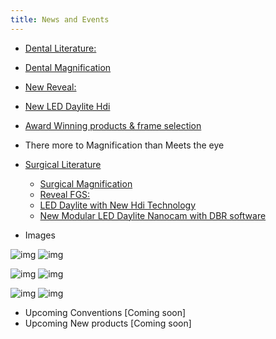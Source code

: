 ```yaml
---
title: News and Events
---
```


- [Dental Literature:](/surgical/led-headlights/surgical-literature/)

- [Dental Magnification](/dental/magnification/)
- [New Reveal:](/dental/new-reveal/)
- [New LED Daylite Hdi](/surgical/nanocam-hdi.md/)
- [Award Winning products & frame selection](https://www.designsforvision.com/LitPDFs/DentRealityFrame.pdf)
- There more to Magnification than Meets the eye

- [Surgical Literature](/surgical/magnification/Surgical-Literature)

  - [Surgical Magnification](/surgical/magnification/)
  - [Reveal FGS:](/dental/new-reveal/)
  - [LED Daylite with New Hdi Technology](/surgical/led-headlights/new-daylite-hdi/)
  - [New Modular LED Daylite Nanocam with DBR software](/surgical/nanocam-hdi.md/led-daylite-wireless-ir-hdi-procedural-light/)

- Images

![img](/images/img1.jpg) ![img](/images/img2.jpg)

![img](/images/img3.jpg) ![img](/images/img4.jpg)

![img](/images/img5.jpg) ![img](/images/img6.jpg)

- Upcoming Conventions [Coming soon]
- Upcoming New products [Coming soon]
